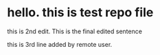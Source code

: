 # hello. this is test repo file

this is 2nd edit. This is the final edited sentence

this is 3rd line added by remote user.
